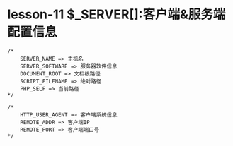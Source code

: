 # lesson-11 $_SERVER[]:客户端&服务端配置信息

	/*
		SERVER_NAME => 主机名
		SERVER_SOFTWARE => 服务器软件信息
		DOCUMENT_ROOT => 文档根路径
		SCRIPT_FILENAME => 绝对路径
		PHP_SELF => 当前路径
	*/

	/*
		HTTP_USER_AGENT => 客户端系统信息
		REMOTE_ADDR => 客户端IP
		REMOTE_PORT => 客户端端口号
	*/

